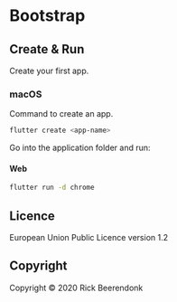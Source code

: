 # Bootstrap

## Create & Run

Create your first app.

### macOS

Command to create an app.

```zsh
flutter create <app-name>
```

Go into the application folder and run:

#### Web

```zsh
flutter run -d chrome
```

## Licence

European Union Public Licence version 1.2

## Copyright

Copyright © 2020 Rick Beerendonk
